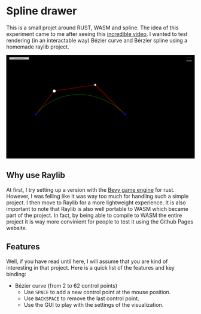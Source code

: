 # Spline drawer

This is a small projet around RUST, WASM and spline. The idea of this experiment came to me after seeing this [incredible video](https://www.youtube.com/watch?v=SO83KQuuZvg). I wanted to test rendering (in an interactable way) Bézier curve and Bérzier spline using a homemade raylib project.

![Demo](./assets/demo.gif)

## Why use Raylib

At first, I try setting up a version with the [Bevy game engine](https://github.com/bevyengine/bevy) for rust. However, I was felling like it was way too much for handling such a simple project. I then move to Raylib for a more lightweight experience. It is also important to note that Raylib is also well portable to WASM which became part of the project. In fact, by being able to compile to WASM the entire project it is way more convinient for people to test it using the Github Pages website.

## Features

Well, if you have read until here, I will assume that you are kind of interesting in that project. Here is a quick list of the features and key binding:

- Bézier curve (from 2 to 62 control points)
    - Use `SPACE` to add a new control point at the mouse position.
    - Use `BACKSPACE` to remove the last control point.
    - Use the GUI to play with the settings of the visualization.
